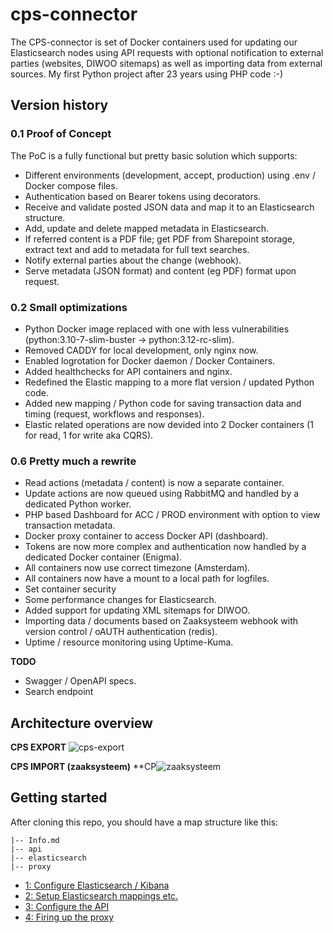 # cps-connector
The CPS-connector is set of Docker containers used for updating our Elasticsearch nodes using API requests with optional notification to external parties (websites, DIWOO sitemaps) as well as importing data from external sources. 
My first Python project after 23 years using PHP code :-) 
 
## Version history

### 0.1 Proof of Concept
The PoC is a fully functional but pretty basic solution which supports:

- Different environments (development, accept, production) using .env / Docker compose files.
- Authentication based on Bearer tokens using decorators.
- Receive and validate posted JSON data and map it to an Elasticsearch structure.
- Add, update and delete mapped metadata in Elasticsearch.
- If referred content is a PDF file; get PDF from Sharepoint storage, extract text and add to metadata for full text searches.
- Notify external parties about the change (webhook).
- Serve metadata (JSON format) and content (eg PDF) format upon request.

### 0.2 Small optimizations

- Python Docker image replaced with one with less vulnerabilities (python:3.10-7-slim-buster -> python:3.12-rc-slim).
- Removed CADDY for local development, only nginx now.
- Enabled logrotation for Docker daemon / Docker Containers.
- Added healthchecks for API containers and nginx.
- Redefined the Elastic mapping to a more flat version / updated Python code.
- Added new mapping / Python code for saving transaction data and timing (request, workflows and responses).
- Elastic related operations are now devided into 2 Docker containers (1 for read, 1 for write aka CQRS).

### 0.6 Pretty much a rewrite

- Read actions (metadata / content) is now a separate container.
- Update actions are now queued using RabbitMQ and handled by a dedicated Python worker.
- PHP based Dashboard for ACC / PROD environment with option to view transaction metadata.
- Docker proxy container to access Docker API (dashboard).
- Tokens are now more complex and authentication now handled by a dedicated Docker container (Enigma).
- All containers now use correct timezone (Amsterdam).
- All containers now have a mount to a local path for logfiles.
- Set container security
- Some performance changes for Elasticsearch.
- Added support for updating XML sitemaps for DIWOO.
- Importing data / documents based on Zaaksysteem webhook with version control / oAUTH authentication (redis).
- Uptime / resource monitoring using Uptime-Kuma.

**TODO**

- Swagger / OpenAPI specs.
- Search endpoint

## Architecture overview
**CPS EXPORT**
![cps-export](https://github.com/ProvincieZeeland/cps-connector/assets/196572/79665788-cf78-405b-b8f6-78bbf65905b6)

**CPS IMPORT (zaaksysteem)**
**CP![zaaksysteem](https://github.com/ProvincieZeeland/cps-connector/assets/196572/36701594-b1ba-4e2b-b5a4-9467ef6cae78)

## Getting started
After cloning this repo, you should have a map structure like this:

```
|-- Info.md
|-- api
|-- elasticsearch
|-- proxy
```
 
- [1: Configure Elasticsearch / Kibana](https://github.com/ProvincieZeeland/es-connector/wiki/1:-Configure-Elasticsearch--&-Kibana-nodes)
- [2: Setup Elasticsearch mappings etc.](https://github.com/ProvincieZeeland/es-connector/wiki/2:-Setup-Elasticsearch-mappings-etc.)
- [3: Configure the API](https://github.com/ProvincieZeeland/es-connector/wiki/3:-Configure-the-API)
- [4: Firing up the proxy](https://github.com/ProvincieZeeland/es-connector/wiki/4:-Firing-up-the-proxy)

